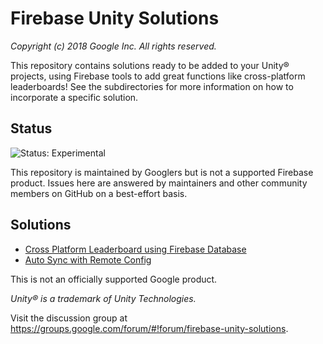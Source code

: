 # Firebase Unity Solutions

_Copyright (c) 2018 Google Inc. All rights reserved._

This repository contains solutions ready to be added to your Unity&reg; projects,
using Firebase tools to add great functions like cross-platform leaderboards!
See the subdirectories for more information on how to incorporate a specific
solution.

## Status

![Status: Experimental](https://img.shields.io/badge/Status-Experimental-blue)

This repository is maintained by Googlers but is not a supported Firebase product. Issues here are answered by maintainers and other community members on GitHub on a best-effort basis.


## Solutions
- [Cross Platform Leaderboard using Firebase Database](https://github.com/FirebaseExtended/unity-solutions/tree/master/Firebase_Leaderboard)
- [Auto Sync with Remote Config](https://github.com/FirebaseExtended/unity-solutions/tree/master/Firebase_RemoteConfig)

This is not an officially supported Google product.

_Unity&reg; is a trademark of Unity Technologies._

Visit the discussion group at
https://groups.google.com/forum/#!forum/firebase-unity-solutions.
